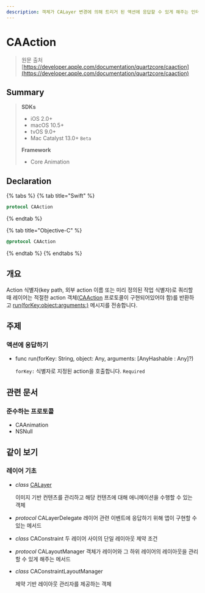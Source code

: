 ```yaml
---
description: 객체가 CALayer 변경에 의해 트리거 된 액션에 응답할 수 있게 해주는 인터페이스
---
```


# CAAction

> 원문 출처  
> [https://developer.apple.com/documentation/quartzcore/caaction](https://developer.apple.com/documentation/quartzcore/caaction)

## Summary

> **SDKs**
>
> * iOS 2.0+
> * macOS 10.5+
> * tvOS 9.0+
> * Mac Catalyst 13.0+ `Beta`
>
> **Framework**
>
> * Core Animation

## Declaration

{% tabs %}
{% tab title="Swift" %}
```swift
protocol CAAction
```
{% endtab %}

{% tab title="Objective-C" %}
```objectivec
@protocol CAAction
```
{% endtab %}
{% endtabs %}

## 개요 <a id="overview"></a>

Action 식별자\(key path, 외부 action 이름 또는 미리 정의된 작업 식별자\)로 쿼리할 때 레이어는 적절한 action 객체\([CAAction](caaction.md) 프로토콜이 구현되어있어야 함\)를 반환하고 [run\(forKey:object:arguments:\)](../../etc/not-found.md) 메시지를 전송합니다.

## 주제 <a id="topics"></a>

### 액션에 응답하기 <a id="responding-to-an-action"></a>

* func run\(forKey: String, object: Any, arguments: \[AnyHashable : Any\]?\)

  `forKey:` 식별자로 지정된 action을 호출합니다. `Required`

## 관련 문서

### 준수하는 프로토콜

* CAAnimation
* NSNull

## 같이 보기

### 레이어 기초

* _class_ [CALayer](calayer.md)

  이미지 기반 컨텐츠를 관리하고 해당 컨텐츠에 대해 애니메이션을 수행할 수 있는 객체

* _protocol_ CALayerDelegate 레이어 관련 이벤트에 응답하기 위해 앱이 구현할 수 있는 메서드
* _class_ CAConstraint 두 레이어 사이의 단일 레이아웃 제약 조건
* _protocol_ CALayoutManager 객체가 레이어와 그 하위 레이어의 레이아웃을 관리할 수 있게 해주는 메서드
* _class_ CAConstraintLayoutManager

  제약 기반 레이아웃 관리자를 제공하는 객체



